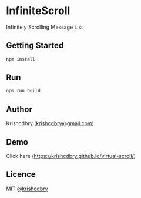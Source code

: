 # InfiniteScroll
Infinitely Scrolling Message List

Getting Started
-----

```javascript
npm install
```

Run
-----

```javascript
npm run build
```

## Author
Krishcdbry (krishcdbry@gmail.com)

## Demo
Click here (https://krishcdbry.github.io/virtual-scroll/)

## Licence
MIT @[krishcdbry](krishcdbry.com)
